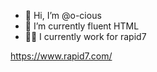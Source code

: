 - 👋 Hi, I’m @o-cious
- 🌱 I’m currently fluent HTML
- 👩‍💻 I currently work for rapid7

https://www.rapid7.com/
